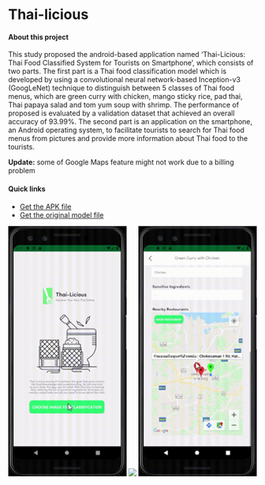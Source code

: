 # Thai-licious
 #### About this project
This study proposed the android-based application named ‘Thai-Licious: Thai Food Classified System for Tourists on Smartphone’, which consists of two parts. The first part is a Thai food classification model which is developed by using a convolutional neural network-based Inception-v3 (GoogLeNet) technique to distinguish between 5 classes of Thai food menus, which are green curry with chicken, mango sticky rice, pad thai, Thai papaya salad and tom yum soup with shrimp. The performance of proposed is evaluated by a validation dataset that achieved an overall accuracy of 93.99%. The second part is an application on the smartphone, an Android operating system, to facilitate tourists to search for Thai food menus from pictures and provide more information about Thai food to the tourists.

**Update:** some of Google Maps feature might not work due to a billing problem

#### Quick links
- [Get the APK file](https://github.com/petchuuuuuuuuuu/Thai-licious/blob/main/application/thai-licious.apk)
- [Get the original model file](https://github.com/petchuuuuuuuuuu/Thai-licious/blob/main/model/thai-food_classification-model.hdf5)

<p float="left">
  <img src="https://github.com/petchuuuuuuuuuu/Thai-licious/blob/main/application/app-screencaps/Android-Emulator%20-1.gif" width="240" />
  <img src="https://github.com/petchuuuuuuuuuu/Thai-licious/blob/main/application/app-screencaps/android-emulator%20-2.gif" width="240" /> 
  <img src="https://github.com/petchuuuuuuuuuu/Thai-licious/blob/main/application/app-screencaps/Android-Emulator-3.gif" width="240" />
</p>
